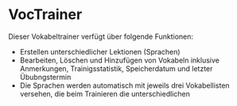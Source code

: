 # VocTrainer

Dieser Vokabeltrainer verfügt über folgende Funktionen:

- Erstellen unterschiedlicher Lektionen (Sprachen)
- Bearbeiten, Löschen und Hinzufügen von Vokabeln inklusive Anmerkungen, Trainigsstatistik, Speicherdatum und letzter Übubngstermin
- Die Sprachen werden automatisch mit jeweils drei Vokabellisten versehen, die beim Trainieren die unterschiedlichen 

